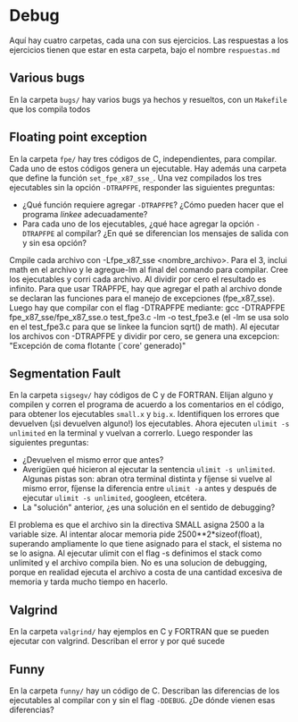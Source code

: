 # Debug

Aquí hay cuatro carpetas, cada una con sus ejercicios. Las respuestas a los ejercicios 
tienen que estar en esta carpeta, bajo el nombre `respuestas.md`

## Various bugs

En la carpeta `bugs/` hay varios bugs ya hechos y resueltos, con un `Makefile` que los compila todos

## Floating point exception

En la carpeta `fpe/` hay tres códigos de C, independientes, para compilar. 
Cada uno de estos códigos genera un ejecutable. Hay además una carpeta que
define la función `set_fpe_x87_sse_`. Una vez compilados los tres ejecutables
sin la opción `-DTRAPFPE`, responder las siguientes preguntas:

- ¿Qué función requiere agregar `-DTRAPFPE`? ¿Cómo pueden hacer que el
programa *linkee* adecuadamente?
- Para cada uno de los ejecutables, ¿qué hace agregar la opción `-DTRAPFPE` al compilar? ¿En qué se diferencian 
los mensajes de salida con y sin esa opción?

Cmpile cada archivo con -Lfpe_x87_sse <nombre_archivo>. Para el 3, inclui math en el archivo y le agregue-lm al final del comando para compilar. Cree los ejecutables y corri cada archivo. Al dividir por cero el resultado es infinito. Para que usar TRAPFPE, hay que agregar el path al archivo donde se declaran las funciones para el manejo de excepciones (fpe_x87_sse). Luego hay que compilar con el flag -DTRAPFPE mediante:
gcc -DTRAPFPE  fpe_x87_sse/fpe_x87_sse.o test_fpe3.c -lm -o test_fpe3.e
(el -lm se usa solo en el test_fpe3.c para que se linkee la funcion sqrt() de math).
Al ejecutar los archivos con -DTRAPFPE y dividir por cero, se genera una excepcion:
"Excepción de coma flotante (`core' generado)"

## Segmentation Fault

En la carpeta `sigsegv/` hay códigos de C y de FORTRAN. Elijan alguno
y compilen y corren el programa de acuerdo a los comentarios en el código,
para obtener los ejecutables `small.x` y `big.x`.
Identifiquen los errores que devuelven (¡si devuelven alguno!) los ejecutables.
Ahora ejecuten `ulimit -s unlimited` en la terminal y vuelvan a correrlo. Luego
responder las siguientes preguntas:

- ¿Devuelven el mismo error que antes?
- Averigüen qué hicieron al ejecutar la sentencia `ulimit -s unlimited`. Algunas pistas
son: abran otra terminal distinta y fíjense si vuelve al mismo error, fíjense la diferencia
entre `ulimit -a` antes y después de ejecutar `ulimit -s unlimited`, googleen, etcétera.
- La "solución" anterior, ¿es una solución en el sentido de debugging?

El problema es que el archivo sin la directiva SMALL asigna 2500 a la variable size. Al intentar alocar memoria pide 2500**2*sizeof(float), superando ampliamente lo que tiene asignado para el stack, el sistema no se lo asigna. Al ejecutar ulimit con el flag -s definimos el stack como unlimited y el archivo compila bien.
No es una solucion de debugging, porque en realidad ejecuta el archivo a costa de una cantidad excesiva de memoria y tarda mucho tiempo en hacerlo.

## Valgrind

En la carpeta `valgrind/` hay ejemplos en C y FORTRAN que se pueden ejecutar
con valgrind. Describan el error y por qué sucede

## Funny

En la carpeta `funny/` hay un código de C. Describan las diferencias de los ejecutables
al compilar con y sin el flag `-DDEBUG`. ¿De dónde vienen esas diferencias?

